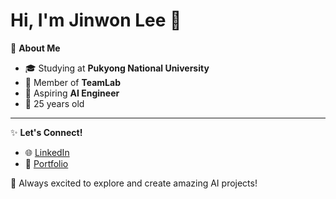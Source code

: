 # Hi, I'm Jinwon Lee 👋

🌟 **About Me**  
- 🎓 Studying at **Pukyong National University**  
- 💼 Member of **TeamLab**  
- 🌱 Aspiring **AI Engineer**  
- 🎂 25 years old  

---

✨ **Let's Connect!**  
- 🌐 [LinkedIn](https://www.linkedin.com/in/%EC%A7%84%EC%9B%90-%EC%9D%B4-71a866338/)
- 💼 [Portfolio](https://www.notion.so/Jinwon-Lee-1411a6126ccc8001827ed9436345f835?pvs=4) 

🚀 Always excited to explore and create amazing AI projects!

